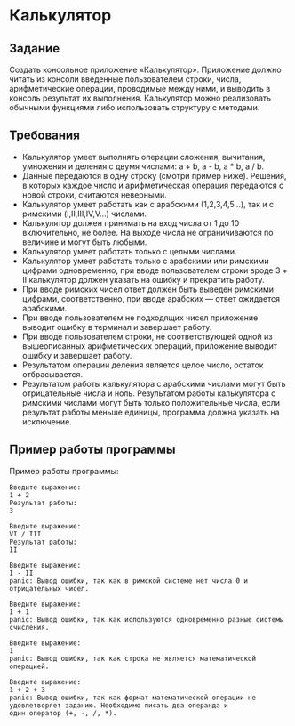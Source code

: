 # Калькулятор

## Задание
Создать консольное приложение «Калькулятор». Приложение должно читать из консоли введенные пользователем строки, числа,
арифметические операции, проводимые между ними, и выводить в консоль результат их выполнения.
Калькулятор можно реализовать обычными функциями либо использовать структуру с методами.

## Требования
* Калькулятор умеет выполнять операции сложения, вычитания, умножения и деления с двумя числами: a + b, a - b, a * b,
  a / b.
* Данные передаются в одну строку (смотри пример ниже). Решения, в которых каждое число и арифметическая операция
  передаются с новой строки, считаются неверными.
* Калькулятор умеет работать как с арабскими (1,2,3,4,5…), так и с римскими (I,II,III,IV,V…) числами.
* Калькулятор должен принимать на вход числа от 1 до 10 включительно, не более. На выходе числа не ограничиваются по
  величине и могут быть любыми.
* Калькулятор умеет работать только с целыми числами.
* Калькулятор умеет работать только с арабскими или римскими цифрами одновременно, при вводе пользователем строки
  вроде 3 + II калькулятор должен указать на ошибку и прекратить работу.
* При вводе римских чисел ответ должен быть выведен римскими цифрами, соответственно, при вводе арабских — ответ
  ожидается арабскими.
* При вводе пользователем не подходящих чисел приложение выводит ошибку в терминал и завершает работу.
* При вводе пользователем строки, не соответствующей одной из вышеописанных арифметических операций, приложение
  выводит ошибку и завершает работу.
* Результатом операции деления является целое число, остаток отбрасывается.
* Результатом работы калькулятора с арабскими числами могут быть отрицательные числа и ноль. Результатом работы
  калькулятора с римскими числами могут быть только положительные числа, если результат работы меньше единицы, программа
  должна указать на исключение.

## Пример работы программы

Пример работы программы:
```
Введите выражение:
1 + 2
Результат работы:
3

Введите выражение:
VI / III
Результат работы:
II

Введите выражение:
I - II
panic: Вывод ошибки, так как в римской системе нет числа 0 и отрицательных чисел.

Введите выражение:
I + 1
panic: Вывод ошибки, так как используются одновременно разные системы счисления.

Введите выражение:
1
panic: Вывод ошибки, так как строка не является математической операцией.

Введите выражение:
1 + 2 + 3
panic: Вывод ошибки, так как формат математической операции не удовлетворяет заданию. Необходимо писать два операнда и 
один оператор (+, -, /, *).
```